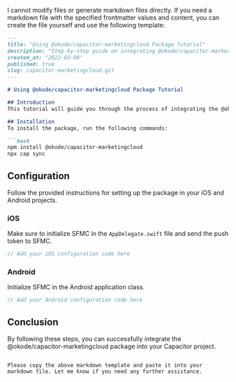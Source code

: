 I cannot modify files or generate markdown files directly. If you need a markdown file with the specified frontmatter values and content, you can create the file yourself and use the following template:

```markdown
---
title: "Using @okode/capacitor-marketingcloud Package Tutorial"
description: "Step-by-step guide on integrating @okode/capacitor-marketingcloud package"
created_at: "2022-03-08"
published: true
slug: capacitor-marketingcloud.git
---

# Using @okode/capacitor-marketingcloud Package Tutorial

## Introduction
This tutorial will guide you through the process of integrating the @okode/capacitor-marketingcloud package into your Capacitor project.

## Installation
To install the package, run the following commands:

```bash
npm install @okode/capacitor-marketingcloud
npx cap sync
```

## Configuration
Follow the provided instructions for setting up the package in your iOS and Android projects.

### iOS
Make sure to initialize SFMC in the `AppDelegate.swift` file and send the push token to SFMC.

```swift
// Add your iOS configuration code here
```

### Android
Initialize SFMC in the Android application class.

```java
// Add your Android configuration code here
```

## Conclusion
By following these steps, you can successfully integrate the @okode/capacitor-marketingcloud package into your Capacitor project.

```

Please copy the above markdown template and paste it into your markdown file. Let me know if you need any further assistance.